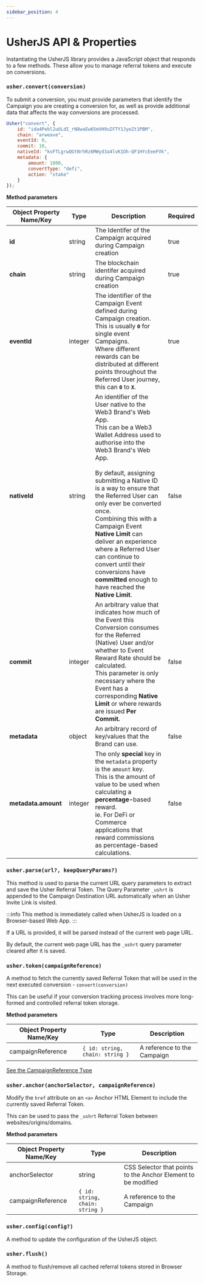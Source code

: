 ```yaml
---
sidebar_position: 4
---
```


# UsherJS API & Properties

Instantiating the UsherJS library provides a JavaScript object that responds to a few methods. These allow you to manage
referral tokens and execute on conversions.

### `usher.convert(conversion)`

To submit a conversion, you must provide parameters that identify the Campaign you are creating a conversion for, as
well as provide additional data that affects the way conversions are processed.

```javascript
Usher("convert", {
	id: "ida4Pebl2uULdI_rN8waEw65mVH9uIFTY1JyeZt1PBM",
	chain: "arweave",
	eventId: 0,
	commit: 10,
	nativeId: "ksFTLgrwQGtNrhRz6MWyd3a4lvK1Oh-QF1HYcEeeFVk",
	metadata: {
		amount: 1000,
		convertType: "defi",
		action: "stake"
	}
});
```

**Method parameters**

<table><thead><tr><th>Object Property Name/Key</th><th>Type</th><th>Description</th><th data-type="checkbox" data-hidden>Required</th></tr></thead><tbody><tr><td><strong>id</strong></td><td>string</td><td>The Identifer of the Campaign acquired during Campaign creation</td><td>true</td></tr><tr><td><strong>chain</strong></td><td>string</td><td>The blockchain identifer acquired during Campaign creation</td><td>true</td></tr><tr><td><strong>eventId</strong></td><td>integer</td><td>The identifier of the Campaign Event defined during Campaign creation. <br/>This is usually <strong><code>0</code></strong> for single event Campaigns. <br/>Where different rewards can be distributed at different points throughout the Referred User journey, this can <strong><code>0</code></strong> to <strong><code>X</code></strong>.</td><td>true</td></tr><tr><td><strong>nativeId</strong></td><td>string</td><td>An identifier of the User native to the Web3 Brand's Web App. <br/>This can be a Web3 Wallet Address used to authorise into the Web3 Brand's Web App.<br/><br/>By default, assigning submitting a Native ID is a way to ensure that the Referred User can only ever be converted once.<br/>Combining this with a Campaign Event <strong>Native Limit</strong> can deliver an experience where a Referred User can continue to convert until their conversions have <strong>committed</strong> enough to have reached the <strong>Native Limit</strong>.</td><td>false</td></tr><tr><td><strong>commit</strong></td><td>integer</td><td>An arbitrary value that indicates how much of the Event this Conversion consumes for the Referred (Native) User and/or whether to Event Reward Rate should be calculated.<br/>This parameter is only necessary where the Event has a corresponding <strong>Native Limit</strong> or where rewards are issued <strong>Per Commit.</strong></td><td>false</td></tr><tr><td><strong>metadata</strong></td><td>object</td><td>An arbitrary record of key/values that the Brand can use.</td><td>false</td></tr><tr><td><strong>metadata.amount</strong></td><td>integer</td><td>The only <strong>special</strong> key in the <code>metadata</code> <strong></strong> property is the <code>amount</code> key.<br/>This is the amount of value to be used when calculating a <strong>percentage-</strong>based reward.<br/>ie. For DeFi or Commerce applications that reward commissions as percentage-based calculations.</td><td>false</td></tr></tbody></table>

### `usher.parse(url?, keepQueryParams?)`

This method is used to parse the current URL query parameters to extract and save the Usher Referral Token. The Query
Parameter `_ushrt` is appended to the Campaign Destination URL automatically when an Usher Invite Link is visited.&#x20;

:::info
This method is immediately called when UsherJS is loaded on a Browser-based Web App.
:::

If a URL is provided, it will be parsed instead of the current web page URL.&#x20;

By default, the current web page URL has the `_ushrt` query parameter cleared after it is saved.

### `usher.token(campaignReference)`

A method to fetch the currently saved Referral Token that will be used in the next executed
conversion - `convert(conversion)`

This can be useful if your conversion tracking process involves more long-formed and controlled referral token storage.

**Method parameters**

| Object Property Name/Key | Type                            | Description                 |
| ------------------------ | ------------------------------- | --------------------------- |
| campaignReference        | `{ id: string, chain: string }` | A reference to the Campaign |

[See the CampaignReference Type](https://ts-docs.js.usher.so/types/types.campaignreference)

### `usher.anchor(anchorSelector, campaignReference)`

Modify the `href` attribute on an `<a>` Anchor HTML Element to include the currently saved Referral Token.&#x20;

This can be used to pass the `_ushrt` Referral Token between websites/origins/domains.

**Method parameters**

| Object Property Name/Key | Type                            | Description                                                   |
| ------------------------ | ------------------------------- | ------------------------------------------------------------- |
| anchorSelector           | string                          | CSS Selector that points to the Anchor Element to be modified |
| campaignReference        | `{ id: string, chain: string }` | A reference to the Campaign                                   |

### `usher.config(config?)`

A method to update the configuration of the UsherJS object.

### `usher.flush()`

A method to flush/remove all cached referral tokens stored in Browser Storage.
